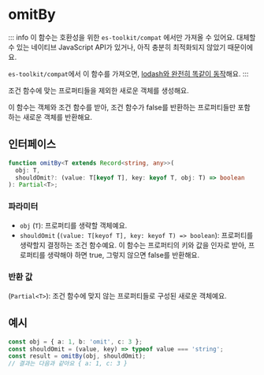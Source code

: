 # omitBy

::: info
이 함수는 호환성을 위한 `es-toolkit/compat` 에서만 가져올 수 있어요. 대체할 수 있는 네이티브 JavaScript API가 있거나, 아직 충분히 최적화되지 않았기 때문이에요.

`es-toolkit/compat`에서 이 함수를 가져오면, [lodash와 완전히 똑같이 동작](../../../compatibility.md)해요.
:::

조건 함수에 맞는 프로퍼티들을 제외한 새로운 객체를 생성해요.

이 함수는 객체와 조건 함수를 받아, 조건 함수가 false를 반환하는 프로퍼티들만 포함하는 새로운 객체를 반환해요.

## 인터페이스

```typescript
function omitBy<T extends Record<string, any>>(
  obj: T,
  shouldOmit?: (value: T[keyof T], key: keyof T, obj: T) => boolean
): Partial<T>;
```

### 파라미터

- `obj` (`T`): 프로퍼티를 생략할 객체예요.
- `shouldOmit` (`(value: T[keyof T], key: keyof T) => boolean`): 프로퍼티를 생략할지 결정하는 조건 함수예요. 이 함수는 프로퍼티의 키와 값을 인자로 받아, 프로퍼티를 생략해야 하면 true, 그렇지 않으면 false를 반환해요.

### 반환 값

(`Partial<T>`): 조건 함수에 맞지 않는 프로퍼티들로 구성된 새로운 객체예요.

## 예시

```typescript
const obj = { a: 1, b: 'omit', c: 3 };
const shouldOmit = (value, key) => typeof value === 'string';
const result = omitBy(obj, shouldOmit);
// 결과는 다음과 같아요 { a: 1, c: 3 }
```
